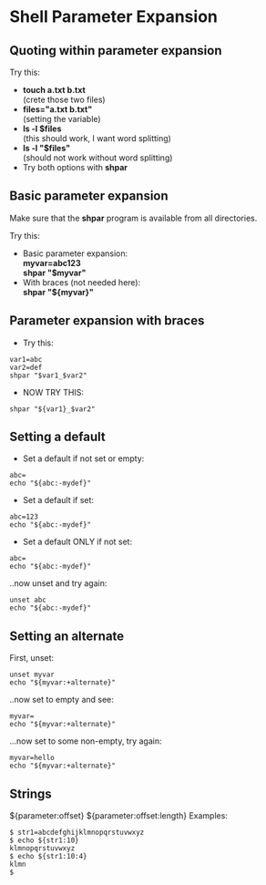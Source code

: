 # Shell Parameter Expansion

## Quoting within parameter expansion

Try this:  
- **touch a.txt b.txt**  
(crete those two files)
- **files="a.txt b.txt"**  
(setting the variable)
- **ls -l $files**  
(this should work, I want word splitting)
- **ls -l "$files"**  
(should not work without word splitting)
- Try both options with **shpar**

## Basic parameter expansion

Make sure that the **shpar** program is available from all directories.  

Try this:  
- Basic parameter expansion:  
**myvar=abc123**  
**shpar "$myvar"**
- With braces (not needed here):  
**shpar "${myvar}"**

## Parameter expansion with braces

- Try this:  
```
var1=abc
var2=def
shpar "$var1_$var2"
```
- NOW TRY THIS:  
```
shpar "${var1}_$var2"
```

## Setting a default

- Set a default if not set or empty:  
```
abc=
echo "${abc:-mydef}"
```
- Set a default if set:  
```
abc=123
echo "${abc:-mydef}"
```
- Set a default ONLY if not set:  
```
abc=
echo "${abc:-mydef}"
```  
..now unset and try again:  
```
unset abc
echo "${abc:-mydef}"
```

## Setting an alternate

First, unset:  
```
unset myvar
echo "${myvar:+alternate}"
```  
..now set to empty and see:  
```
myvar=
echo "${myvar:+alternate}"
```  
...now set to some non-empty, try again:  
```
myvar=hello
echo "${myvar:+alternate}"
```

## Strings

${parameter:offset}
${parameter:offset:length}
Examples:
```
$ str1=abcdefghijklmnopqrstuvwxyz
$ echo ${str1:10}
klmnopqrstuvwxyz
$ echo ${str1:10:4}
klmn
$ 
```

